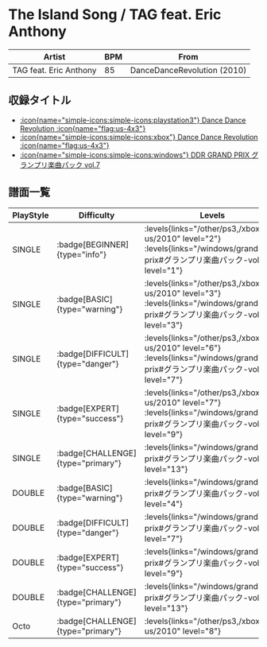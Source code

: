 # The Island Song / TAG feat. Eric Anthony

|Artist|BPM|From|
|------|---|----|
|TAG feat. Eric Anthony|85|DanceDanceRevolution (2010)|

## 収録タイトル

- [:icon{name="simple-icons:simple-icons:playstation3"} Dance Dance Revolution :icon{name="flag:us-4x3"}](/other/ps3)
- [:icon{name="simple-icons:simple-icons:xbox"} Dance Dance Revolution :icon{name="flag:us-4x3"}](/xbox360-us/2010)
- [:icon{name="simple-icons:simple-icons:windows"} DDR GRAND PRIX グランプリ楽曲パック vol.7](/windows/grand-prix#グランプリ楽曲パック-vol7)

## 譜面一覧

|PlayStyle|Difficulty|Levels|Notes|Movie|
|---------|----------|------|-----|-----|
|SINGLE| :badge[BEGINNER]{type="info"}| :levels{links="/other/ps3,/xbox360-us/2010" level="2"} :levels{links="/windows/grand-prix#グランプリ楽曲パック-vol7" level="1"}|60/0||
|SINGLE| :badge[BASIC]{type="warning"}| :levels{links="/other/ps3,/xbox360-us/2010" level="3"} :levels{links="/windows/grand-prix#グランプリ楽曲パック-vol7" level="3"}|66/9||
|SINGLE| :badge[DIFFICULT]{type="danger"}| :levels{links="/other/ps3,/xbox360-us/2010" level="6"} :levels{links="/windows/grand-prix#グランプリ楽曲パック-vol7" level="7"}|141/16||
|SINGLE| :badge[EXPERT]{type="success"}| :levels{links="/other/ps3,/xbox360-us/2010" level="7"} :levels{links="/windows/grand-prix#グランプリ楽曲パック-vol7" level="9"}|200/1||
|SINGLE| :badge[CHALLENGE]{type="primary"}| :levels{links="/windows/grand-prix#グランプリ楽曲パック-vol7" level="13"}|350/19||
|DOUBLE| :badge[BASIC]{type="warning"}| :levels{links="/windows/grand-prix#グランプリ楽曲パック-vol7" level="4"}|94/5||
|DOUBLE| :badge[DIFFICULT]{type="danger"}| :levels{links="/windows/grand-prix#グランプリ楽曲パック-vol7" level="7"}|137/16||
|DOUBLE| :badge[EXPERT]{type="success"}| :levels{links="/windows/grand-prix#グランプリ楽曲パック-vol7" level="9"}|200/1||
|DOUBLE| :badge[CHALLENGE]{type="primary"}| :levels{links="/windows/grand-prix#グランプリ楽曲パック-vol7" level="13"}|360/20||
|Octo| :badge[CHALLENGE]{type="primary"}| :levels{links="/other/ps3,/xbox360-us/2010" level="8"}|||
